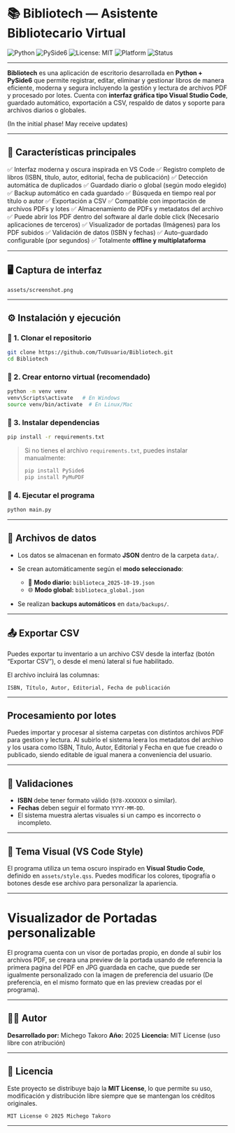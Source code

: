 # 📚 Bibliotech — Asistente Bibliotecario Virtual

![Python](https://img.shields.io/badge/Python-3.10%2B-3776AB?logo=python\&logoColor=white)
![PySide6](https://img.shields.io/badge/UI-PySide6-41CD52?logo=qt\&logoColor=white)
![License: MIT](https://img.shields.io/badge/License-MIT-yellow.svg)
![Platform](https://img.shields.io/badge/Platform-Windows%20%7C%20Linux%20%7C%20macOS-blue)
![Status](https://img.shields.io/badge/Status-Stable-brightgreen)

---

**Bibliotech** es una aplicación de escritorio desarrollada en **Python + PySide6** que permite registrar, editar, eliminar y gestionar libros de manera eficiente, moderna y segura incluyendo la gestión y lectura de archivos PDF y procesado por lotes.
Cuenta con **interfaz gráfica tipo Visual Studio Code**, guardado automático, exportación a CSV, respaldo de datos y soporte para archivos diarios o globales.

(In the initial phase! May receive updates)

---

## 🧩 Características principales

✅ Interfaz moderna y oscura inspirada en VS Code
✅ Registro completo de libros (ISBN, título, autor, editorial, fecha de publicación)
✅ Detección automática de duplicados
✅ Guardado diario o global (según modo elegido)
✅ Backup automático en cada guardado
✅ Búsqueda en tiempo real por título o autor
✅ Exportación a CSV
✅ Compatible con importación de archivos PDFs y lotes
✅ Almacenamiento de PDFs y metadatos del archivo
✅ Puede abrir los PDF dentro del software al darle doble click (Necesario aplicaciones de terceros)
✅ Visualizador de portadas (Imágenes) para los PDF subidos
✅ Validación de datos (ISBN y fechas)
✅ Auto-guardado configurable (por segundos)
✅ Totalmente **offline y multiplataforma**

---

## 🖥️ Captura de interfaz

```text
assets/screenshot.png
```

---

## ⚙️ Instalación y ejecución

### 🔸 1. Clonar el repositorio

```bash
git clone https://github.com/TuUsuario/Bibliotech.git
cd Bibliotech
```

### 🔸 2. Crear entorno virtual (recomendado)

```bash
python -m venv venv
venv\Scripts\activate   # En Windows
source venv/bin/activate  # En Linux/Mac
```

### 🔸 3. Instalar dependencias

```bash
pip install -r requirements.txt
```

> Si no tienes el archivo `requirements.txt`, puedes instalar manualmente:
>
> ```bash
> pip install PySide6
> pip install PyMuPDF
> ```

### 🔸 4. Ejecutar el programa

```bash
python main.py
```

---

## 💾 Archivos de datos

* Los datos se almacenan en formato **JSON** dentro de la carpeta `data/`.
* Se crean automáticamente según el **modo seleccionado**:

  * 📅 **Modo diario:** `biblioteca_2025-10-19.json`
  * 🌐 **Modo global:** `biblioteca_global.json`
* Se realizan **backups automáticos** en `data/backups/`.

---

## 📤 Exportar CSV

Puedes exportar tu inventario a un archivo CSV desde la interfaz (botón “Exportar CSV”), o desde el menú lateral si fue habilitado.

El archivo incluirá las columnas:

```
ISBN, Título, Autor, Editorial, Fecha de publicación
```

---

## Procesamiento por lotes

Puedes importar y procesar al sistema carpetas con distintos archivos PDF para gestion y lectura. Al subirlo el sistema leera los metadatos del archivo y los usara como ISBN, Título, Autor, Editorial y Fecha en que fue creado o publicado, siendo editable de igual manera a conveniencia del usuario.

---

## 🧠 Validaciones

* **ISBN** debe tener formato válido (`978-XXXXXXX` o similar).
* **Fechas** deben seguir el formato `YYYY-MM-DD`.
* El sistema muestra alertas visuales si un campo es incorrecto o incompleto.

---

## 🌙 Tema Visual (VS Code Style)

El programa utiliza un tema oscuro inspirado en **Visual Studio Code**, definido en `assets/style.qss`.
Puedes modificar los colores, tipografía o botones desde ese archivo para personalizar la apariencia.

---

# Visualizador de Portadas personalizable

El programa cuenta con un visor de portadas propio, en donde al subir los archivos PDF, se creara una preview de la portada usando de referencia la primera pagina del PDF en JPG guardada en cache, que puede ser igualmente personalizado con la imagen de preferencia del usuario (De preferencia, en el mismo formato que en las preview creadas por el programa).

---

## 🧑‍💻 Autor

**Desarrollado por:** Michego Takoro
**Año:** 2025
**Licencia:** MIT License (uso libre con atribución)

---

## 📜 Licencia

Este proyecto se distribuye bajo la **MIT License**, lo que permite su uso, modificación y distribución libre siempre que se mantengan los créditos originales.

```
MIT License © 2025 Michego Takoro
```

---